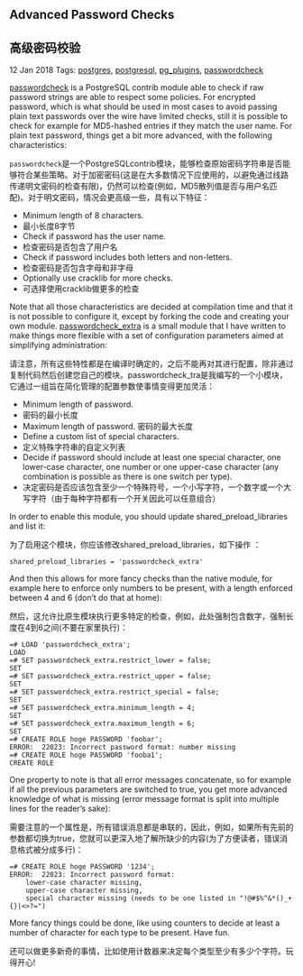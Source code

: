 ## Advanced Password Checks

## 高级密码校验

12 Jan 2018
Tags: [postgres](https://paquier.xyz/tag/postgres), [postgresql](https://paquier.xyz/tag/postgresql), [pg_plugins](https://paquier.xyz/tag/pg_plugins), [passwordcheck](https://paquier.xyz/tag/passwordcheck)

[passwordcheck](https://www.postgresql.org/docs/devel/static/passwordcheck.html) is a PostgreSQL contrib module able to check if raw password strings are able to respect some policies. For encrypted password, which is what should be used in most cases to avoid passing plain text passwords over the wire have limited checks, still it is possible to check for example for MD5-hashed entries if they match the user name. For plain text password, things get a bit more advanced, with the following characteristics:

`passwordcheck`是一个PostgreSQLcontrib模块，能够检查原始密码字符串是否能够符合某些策略。对于加密密码(这是在大多数情况下应使用的，以避免通过线路传递明文密码的检查有限)，仍然可以检查(例如，MD5散列值是否与用户名匹配)。对于明文密码，情况会更高级一些，具有以下特征：

- Minimum length of 8 characters.
- 最小长度8字节
- Check if password has the user name.
- 检查密码是否包含了用户名
- Check if password includes both letters and non-letters.
- 检查密码是否包含字母和非字母
- Optionally use cracklib for more checks.
- 可选择使用cracklib做更多的检查

Note that all those characteristics are decided at compilation time and that it is not possible to configure it, except by forking the code and creating your own module. [passwordcheck_extra](https://github.com/michaelpq/pg_plugins/tree/master/passwordcheck_extra) is a small module that I have written to make things more flexible with a set of configuration parameters aimed at simplifying administration:

请注意，所有这些特性都是在编译时确定的，之后不能再对其进行配置，除非通过复制代码然后创建您自己的模块。passwordcheck_tra是我编写的一个小模块，它通过一组旨在简化管理的配置参数使事情变得更加灵活：

- Minimum length of password.
- 密码的最小长度
- Maximum length of password.
  密码的最大长度
- Define a custom list of special characters.
- 定义特殊字符串的自定义列表
- Decide if password should include at least one special character, one lower-case character, one number or one upper-case character (any combination is possible as there is one switch per type).
- 决定密码是否应该包含至少一个特殊符号，一个小写字符，一个数字或一个大写字符（由于每种字符都有一个开关因此可以任意组合）

In order to enable this module, you should update shared_preload_libraries and list it:

为了启用这个模块，你应该修改shared_preload_libraries，如下操作 ：

```
shared_preload_libraries = 'passwordcheck_extra'
```

And then this allows for more fancy checks than the native module, for example here to enforce only numbers to be present, with a length enforced between 4 and 6 (don’t do that at home):

然后，这允许比原生模块执行更多特定的检查，例如，此处强制包含数字，强制长度在4到6之间(不要在家里执行)：

```
=# LOAD 'passwordcheck_extra';
LOAD
=# SET passwordcheck_extra.restrict_lower = false;
SET
=# SET passwordcheck_extra.restrict_upper = false;
SET
=# SET passwordcheck_extra.restrict_special = false;
SET
=# SET passwordcheck_extra.minimum_length = 4;
SET
=# SET passwordcheck_extra.maximum_length = 6;
SET
=# CREATE ROLE hoge PASSWORD 'foobar';
ERROR:  22023: Incorrect password format: number missing
=# CREATE ROLE hoge PASSWORD 'fooba1';
CREATE ROLE
```

One property to note is that all error messages concatenate, so for example if all the previous parameters are switched to true, you get more advanced knowledge of what is missing (error message format is split into multiple lines for the reader’s sake):

需要注意的一个属性是，所有错误消息都是串联的，因此，例如，如果所有先前的参数都切换为true，您就可以更深入地了解所缺少的内容(为了方便读者，错误消息格式被分成多行)：

```
=# CREATE ROLE hoge PASSWORD '1234';
ERROR:  22023: Incorrect password format:
    lower-case character missing,
    upper-case character missing,
    special character missing (needs to be one listed in "!@#$%^&*()_+{}|<>?=")
```

More fancy things could be done, like using counters to decide at least a number of character for each type to be present. Have fun.

还可以做更多新奇的事情，比如使用计数器来决定每个类型至少有多少个字符。玩得开心!